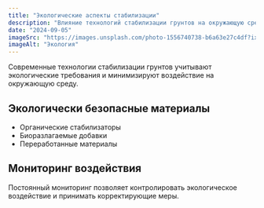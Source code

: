 ```yaml
---
title: "Экологические аспекты стабилизации"
description: "Влияние технологий стабилизации грунтов на окружающую среду и методы минимизации воздействия."
date: "2024-09-05"
imageSrc: "https://images.unsplash.com/photo-1556740738-b6a63e27c4df?ixlib=rb-4.0.3&auto=format&fit=crop&w=1470&q=80"
imageAlt: "Экология"
---
```


Современные технологии стабилизации грунтов учитывают экологические требования и минимизируют воздействие на окружающую среду.

## Экологически безопасные материалы

- Органические стабилизаторы
- Биоразлагаемые добавки
- Переработанные материалы

## Мониторинг воздействия

Постоянный мониторинг позволяет контролировать экологическое воздействие и принимать корректирующие меры.